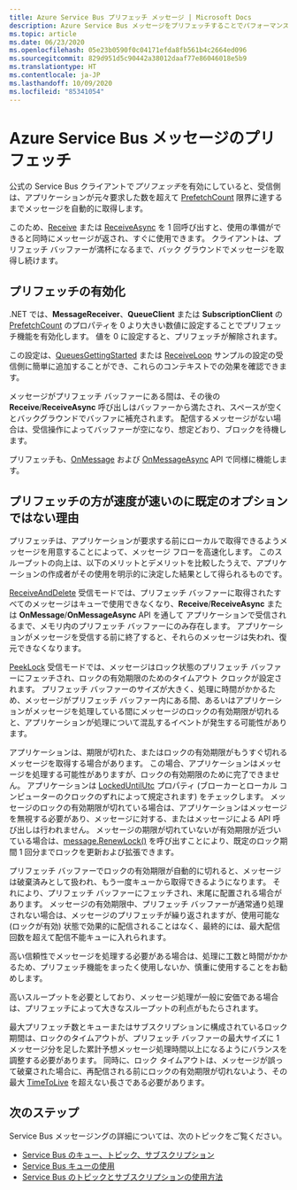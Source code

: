 ```yaml
---
title: Azure Service Bus プリフェッチ メッセージ | Microsoft Docs
description: Azure Service Bus メッセージをプリフェッチすることでパフォーマンスを向上します。 メッセージは、アプリケーションが要求する前に、ローカルですぐに取得できるようになっています。
ms.topic: article
ms.date: 06/23/2020
ms.openlocfilehash: 05e23b0590f0c04171efda8fb561b4c2664ed096
ms.sourcegitcommit: 829d951d5c90442a38012daaf77e86046018e5b9
ms.translationtype: HT
ms.contentlocale: ja-JP
ms.lasthandoff: 10/09/2020
ms.locfileid: "85341054"
---
```

# <a name="prefetch-azure-service-bus-messages"></a>Azure Service Bus メッセージのプリフェッチ

公式の Service Bus クライアントで*プリフェッチ*を有効にしていると、受信側は、アプリケーションが元々要求した数を超えて [PrefetchCount](/dotnet/api/microsoft.azure.servicebus.queueclient.prefetchcount#Microsoft_Azure_ServiceBus_QueueClient_PrefetchCount) 限界に達するまでメッセージを自動的に取得します。

このため、[Receive](/dotnet/api/microsoft.servicebus.messaging.queueclient.receive) または [ReceiveAsync](/dotnet/api/microsoft.azure.servicebus.core.messagereceiver.receiveasync) を 1 回呼び出すと、使用の準備ができると同時にメッセージが返され、すぐに使用できます。 クライアントは、プリフェッチ バッファーが満杯になるまで、バック グラウンドでメッセージを取得し続けます。

## <a name="enable-prefetch"></a>プリフェッチの有効化

.NET では、**MessageReceiver**、**QueueClient** または **SubscriptionClient** の [PrefetchCount](/dotnet/api/microsoft.azure.servicebus.queueclient.prefetchcount#Microsoft_Azure_ServiceBus_QueueClient_PrefetchCount) のプロパティを 0 より大きい数値に設定することでプリフェッチ機能を有効化します。 値を 0 に設定すると、プリフェッチが解除されます。

この設定は、[QueuesGettingStarted](https://github.com/Azure/azure-service-bus/tree/master/samples/DotNet/Microsoft.ServiceBus.Messaging/QueuesGettingStarted) または [ReceiveLoop](https://github.com/Azure/azure-service-bus/tree/master/samples/DotNet/Microsoft.ServiceBus.Messaging/ReceiveLoop) サンプルの設定の受信側に簡単に追加することができ、これらのコンテキストでの効果を確認できます。

メッセージがプリフェッチ バッファーにある間は、その後の **Receive**/**ReceiveAsync** 呼び出しはバッファーから満たされ、スペースが空くとバックグラウンドでバッファに補充されます。 配信するメッセージがない場合は、受信操作によってバッファーが空になり、想定どおり、ブロックを待機します。

プリフェッチも、[OnMessage](/dotnet/api/microsoft.servicebus.messaging.queueclient.onmessage) および [OnMessageAsync](/dotnet/api/microsoft.servicebus.messaging.queueclient.onmessageasync) API で同様に機能します。

## <a name="if-it-is-faster-why-is-prefetch-not-the-default-option"></a>プリフェッチの方が速度が速いのに既定のオプションではない理由

プリフェッチは、アプリケーションが要求する前にローカルで取得できるようメッセージを用意することによって、メッセージ フローを高速化します。 このスループットの向上は、以下のメリットとデメリットを比較したうえで、アプリケーションの作成者がその使用を明示的に決定した結果として得られるものです。

[ReceiveAndDelete](/dotnet/api/microsoft.servicebus.messaging.receivemode) 受信モードでは、プリフェッチ バッファーに取得されたすべてのメッセージはキューで使用できなくなり、**Receive**/**ReceiveAsync** または **OnMessage**/**OnMessageAsync** API を通して アプリケーションで受信されるまで、メモリ内のプリフェッチ バッファーにのみ存在します。 アプリケーションがメッセージを受信する前に終了すると、それらのメッセージは失われ、復元できなくなります。

[PeekLock](/dotnet/api/microsoft.servicebus.messaging.receivemode#Microsoft_ServiceBus_Messaging_ReceiveMode_PeekLock) 受信モードでは、メッセージはロック状態のプリフェッチ バッファーにフェッチされ、ロックの有効期限のためのタイムアウト クロックが設定されます。 プリフェッチ バッファーのサイズが大きく、処理に時間がかかるため、メッセージがプリフェッチ バッファー内にある間、あるいはアプリケーションがメッセージを処理している間にメッセージのロックの有効期限が切れると、アプリケーションが処理について混乱するイベントが発生する可能性があります。

アプリケーションは、期限が切れた、またはロックの有効期限がもうすぐ切れるメッセージを取得する場合があります。 この場合、アプリケーションはメッセージを処理する可能性がありますが、ロックの有効期限のために完了できません。 アプリケーションは [LockedUntilUtc](/dotnet/api/microsoft.azure.servicebus.message.systempropertiescollection.lockeduntilutc) プロパティ (ブローカーとローカル コンピューターのクロックのずれによって規定されます) をチェックします。 メッセージのロックの有効期限が切れている場合は、アプリケーションはメッセージを無視する必要があり、メッセージに対する、またはメッセージによる API 呼び出しは行われません。 メッセージの期限が切れていないが有効期限が近づいている場合は、[message.RenewLock()](/dotnet/api/microsoft.azure.servicebus.core.messagereceiver.renewlockasync#Microsoft_Azure_ServiceBus_Core_MessageReceiver_RenewLockAsync_System_String_) を呼び出すことにより、既定のロック期間 1 回分までロックを更新および拡張できます。

プリフェッチ バッファーでロックの有効期限が自動的に切れると、メッセージは破棄済みとして扱われ、もう一度キューから取得できるようになります。 それにより、プリフェッチ バッファーにフェッチされ、末尾に配置される場合があります。 メッセージの有効期限中、プリフェッチ バッファーが通常通り処理されない場合は、メッセージのプリフェッチが繰り返されますが、使用可能な (ロックが有効) 状態で効果的に配信されることはなく、最終的には、最大配信回数を超えて配信不能キューに入れられます。

高い信頼性でメッセージを処理する必要がある場合は、処理に工数と時間がかかるため、プリフェッチ機能をまったく使用しないか、慎重に使用することをお勧めします。

高いスループットを必要としており、メッセージ処理が一般に安価である場合は、プリフェッチによって大きなスループットの利点がもたらされます。

最大プリフェッチ数とキューまたはサブスクリプションに構成されているロック期間は、ロックのタイムアウトが、プリフェッチ バッファーの最大サイズに 1 メッセージ分を足した累計予想メッセージ処理時間以上になるようにバランスを調整する必要があります。 同時に、ロック タイムアウトは、メッセージが誤って破棄された場合に、再配信される前にロックの有効期限が切れないよう、その最大 [TimeToLive](/dotnet/api/microsoft.azure.servicebus.message.timetolive#Microsoft_Azure_ServiceBus_Message_TimeToLive) を超えない長さである必要があります。

## <a name="next-steps"></a>次のステップ

Service Bus メッセージングの詳細については、次のトピックをご覧ください。

* [Service Bus のキュー、トピック、サブスクリプション](service-bus-queues-topics-subscriptions.md)
* [Service Bus キューの使用](service-bus-dotnet-get-started-with-queues.md)
* [Service Bus のトピックとサブスクリプションの使用方法](service-bus-dotnet-how-to-use-topics-subscriptions.md)
